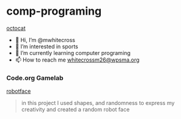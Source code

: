 # comp-programing
[octocat](https://github.com/mwhitecross/comp-programing/blob/e7b2e1de4dee4aa006303d97b1eb5287cc634f28/octocat-16963347414091.png)
- 👋 Hi, I’m @mwhitecross
- 👀 I’m interested in sports
- 🌱 I’m currently learning computer programing
- 📫 How to reach me whitecrossm26@wpsma.org
### Code.org Gamelab
[robotface](https://mwhitecross.github.io/robotface/)
> in this project I used shapes, and randomness to express my creativity and created a random robot face
